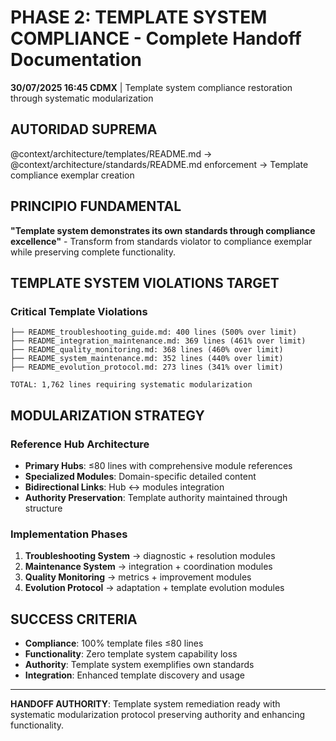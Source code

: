 # PHASE 2: TEMPLATE SYSTEM COMPLIANCE - Complete Handoff Documentation

**30/07/2025 16:45 CDMX** | Template system compliance restoration through systematic modularization

## AUTORIDAD SUPREMA
@context/architecture/templates/README.md → @context/architecture/standards/README.md enforcement → Template compliance exemplar creation

## PRINCIPIO FUNDAMENTAL
**"Template system demonstrates its own standards through compliance excellence"** - Transform from standards violator to compliance exemplar while preserving complete functionality.

## TEMPLATE SYSTEM VIOLATIONS TARGET

### **Critical Template Violations**
```
├── README_troubleshooting_guide.md: 400 lines (500% over limit)
├── README_integration_maintenance.md: 369 lines (461% over limit)
├── README_quality_monitoring.md: 368 lines (460% over limit)
├── README_system_maintenance.md: 352 lines (440% over limit)
├── README_evolution_protocol.md: 273 lines (341% over limit)

TOTAL: 1,762 lines requiring systematic modularization
```

## MODULARIZATION STRATEGY

### **Reference Hub Architecture**
- **Primary Hubs**: ≤80 lines with comprehensive module references
- **Specialized Modules**: Domain-specific detailed content
- **Bidirectional Links**: Hub ↔ modules integration
- **Authority Preservation**: Template authority maintained through structure

### **Implementation Phases**
1. **Troubleshooting System** → diagnostic + resolution modules
2. **Maintenance System** → integration + coordination modules  
3. **Quality Monitoring** → metrics + improvement modules
4. **Evolution Protocol** → adaptation + template evolution modules

## SUCCESS CRITERIA
- **Compliance**: 100% template files ≤80 lines
- **Functionality**: Zero template system capability loss
- **Authority**: Template system exemplifies own standards
- **Integration**: Enhanced template discovery and usage

---
**HANDOFF AUTHORITY**: Template system remediation ready with systematic modularization protocol preserving authority and enhancing functionality.